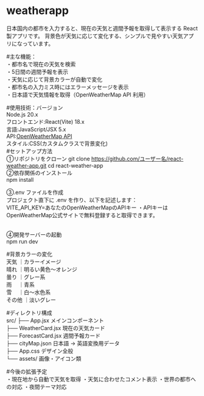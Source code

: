 # weatherapp
日本国内の都市を入力すると、現在の天気と週間予報を取得して表示する React 製アプリです。   背景色が天気に応じて変化する、シンプルで見やすい天気アプリになっています。

#主な機能：
<br>
・都市名で現在の天気を検索  
・5日間の週間予報を表示  
・天気に応じて背景カラーが自動で変化  
・都市名の入力ミス時にはエラーメッセージを表示  
・日本語で天気情報を取得（OpenWeatherMap API 利用）

#使用技術：バージョン
<br>
Node.js   20.x<br>
フロントエンド:React(Vite) 18.x<br>
言語:JavaScript/JSX 5.x<br>
API:[OpenWeatherMap API](https://openweathermap.org/api)<br>
スタイル:CSS(カスタムクラスで背景変化)
<br>
#セットアップ方法
<br>
①リポジトリをクローン
git clone https://github.com/ユーザー名/react-weather-app.git
cd react-weather-app
<br>
②依存関係のインストール
<br>
npm install

③.env ファイルを作成
<br>
プロジェクト直下に .env を作り、以下を記述します：<br>
VITE_API_KEY=あなたのOpenWeatherMapのAPIキー
・APIキーは OpenWeatherMap公式サイトで無料登録すると取得できます。

<br>
④開発サーバーの起動
<br>
npm run dev

#背景カラーの変化
<br>
天気	｜カラーイメージ<br>
晴れ	｜明るい黄色〜オレンジ<br>
曇り	｜グレー系<br>
雨	　｜青系<br>
雪	　｜白〜水色系<br>
その他	｜淡いグレー<br>

#ディレクトリ構成
<br>
src/
├── App.jsx               メインコンポーネント<br>
├── WeatherCard.jsx       現在の天気カード<br>
├── ForecastCard.jsx      週間予報カード<br>
├── cityMap.json          日本語 → 英語変換用データ<br>
├── App.css               デザイン全般<br>
└── assets/               画像・アイコン類<br>

#今後の拡張予定
<br>
・現在地から自動で天気を取得
・天気に合わせたコメント表示
・世界の都市への対応
・夜間テーマ対応




